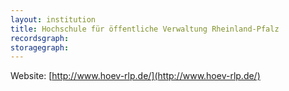 ```yaml
---
layout: institution
title: Hochschule für öffentliche Verwaltung Rheinland-Pfalz
recordsgraph: 
storagegraph: 
---
```


Website: [http://www.hoev-rlp.de/](http://www.hoev-rlp.de/)
